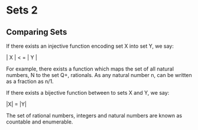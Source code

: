 # Sets 2

## Comparing Sets

If there exists an injective function encoding set X into set Y, we say:

| X | < = | Y | 

For example, there exists a function which maps the set of all natural numbers, N to the set Q+, rationals. As any natural number n, can be written as a fraction as n/1.

If there exists a bijective function between to sets X and Y, we say:

|X| = |Y|

The set of rational numbers, integers and natural numbers are known as countable and enumerable.
